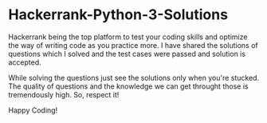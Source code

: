 # Hackerrank-Python-3-Solutions
Hackerrank being the top platform to test your coding skills and optimize the way of writing code as you practice more. 
I have shared the solutions of questions which I solved and the test cases were passed and solution is accepted. 

While solving the questions just see the solutions only when you're stucked. The quality of questions and the knowledge we can get throught those is tremendously high. So, respect it!

Happy Coding!
